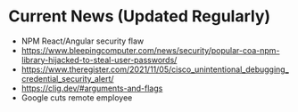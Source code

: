 # Current News (Updated Regularly)

* NPM React/Angular security flaw
* <https://www.bleepingcomputer.com/news/security/popular-coa-npm-library-hijacked-to-steal-user-passwords/>
* <https://www.theregister.com/2021/11/05/cisco_unintentional_debugging_credential_security_alert/>
* <https://clig.dev/#arguments-and-flags>
* Google cuts remote employee
